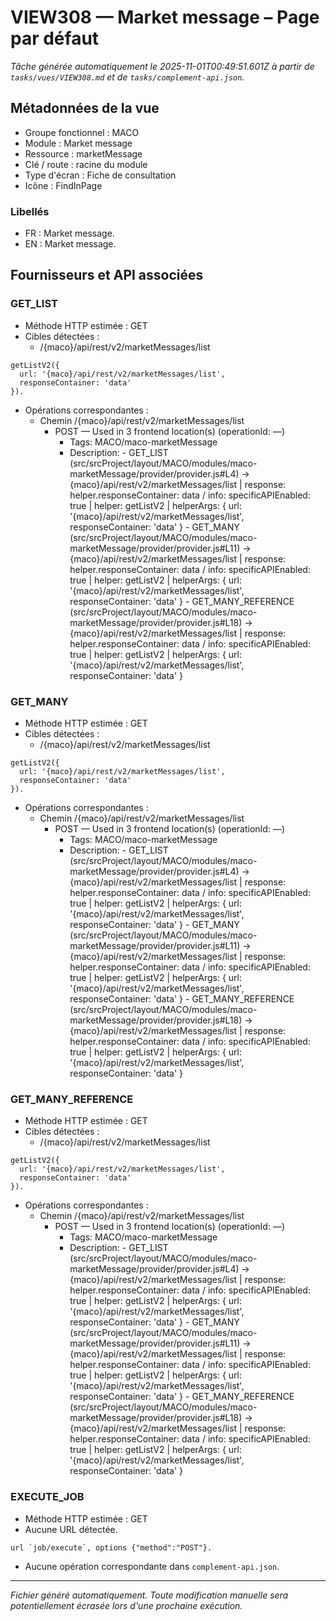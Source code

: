 # VIEW308 — Market message – Page par défaut

_Tâche générée automatiquement le 2025-11-01T00:49:51.601Z à partir de `tasks/vues/VIEW308.md` et de `tasks/complement-api.json`._

## Métadonnées de la vue

- Groupe fonctionnel : MACO
- Module : Market message
- Ressource : marketMessage
- Clé / route : racine du module
- Type d'écran : Fiche de consultation
- Icône : FindInPage

### Libellés
- FR : Market message.
- EN : Market message.

## Fournisseurs et API associées

### GET_LIST

- Méthode HTTP estimée : GET
- Cibles détectées :
  - /{maco}/api/rest/v2/marketMessages/list

```text
getListV2({
  url: '{maco}/api/rest/v2/marketMessages/list',
  responseContainer: 'data'
}).
```

- Opérations correspondantes :
  - Chemin /{maco}/api/rest/v2/marketMessages/list
    - POST — Used in 3 frontend location(s) (operationId: —)
      - Tags: MACO/maco-marketMessage
      - Description: - GET_LIST (src/srcProject/layout/MACO/modules/maco-marketMessage/provider/provider.js#L4) -> {maco}/api/rest/v2/marketMessages/list | response: helper.responseContainer: data / info: specificAPIEnabled: true | helper: getListV2 | helperArgs: { url: '{maco}/api/rest/v2/marketMessages/list', responseContainer: 'data' } - GET_MANY (src/srcProject/layout/MACO/modules/maco-marketMessage/provider/provider.js#L11) -> {maco}/api/rest/v2/marketMessages/list | response: helper.responseContainer: data / info: specificAPIEnabled: true | helper: getListV2 | helperArgs: { url: '{maco}/api/rest/v2/marketMessages/list', responseContainer: 'data' } - GET_MANY_REFERENCE (src/srcProject/layout/MACO/modules/maco-marketMessage/provider/provider.js#L18) -> {maco}/api/rest/v2/marketMessages/list | response: helper.responseContainer: data / info: specificAPIEnabled: true | helper: getListV2 | helperArgs: { url: '{maco}/api/rest/v2/marketMessages/list', responseContainer: 'data' }

### GET_MANY

- Méthode HTTP estimée : GET
- Cibles détectées :
  - /{maco}/api/rest/v2/marketMessages/list

```text
getListV2({
  url: '{maco}/api/rest/v2/marketMessages/list',
  responseContainer: 'data'
}).
```

- Opérations correspondantes :
  - Chemin /{maco}/api/rest/v2/marketMessages/list
    - POST — Used in 3 frontend location(s) (operationId: —)
      - Tags: MACO/maco-marketMessage
      - Description: - GET_LIST (src/srcProject/layout/MACO/modules/maco-marketMessage/provider/provider.js#L4) -> {maco}/api/rest/v2/marketMessages/list | response: helper.responseContainer: data / info: specificAPIEnabled: true | helper: getListV2 | helperArgs: { url: '{maco}/api/rest/v2/marketMessages/list', responseContainer: 'data' } - GET_MANY (src/srcProject/layout/MACO/modules/maco-marketMessage/provider/provider.js#L11) -> {maco}/api/rest/v2/marketMessages/list | response: helper.responseContainer: data / info: specificAPIEnabled: true | helper: getListV2 | helperArgs: { url: '{maco}/api/rest/v2/marketMessages/list', responseContainer: 'data' } - GET_MANY_REFERENCE (src/srcProject/layout/MACO/modules/maco-marketMessage/provider/provider.js#L18) -> {maco}/api/rest/v2/marketMessages/list | response: helper.responseContainer: data / info: specificAPIEnabled: true | helper: getListV2 | helperArgs: { url: '{maco}/api/rest/v2/marketMessages/list', responseContainer: 'data' }

### GET_MANY_REFERENCE

- Méthode HTTP estimée : GET
- Cibles détectées :
  - /{maco}/api/rest/v2/marketMessages/list

```text
getListV2({
  url: '{maco}/api/rest/v2/marketMessages/list',
  responseContainer: 'data'
}).
```

- Opérations correspondantes :
  - Chemin /{maco}/api/rest/v2/marketMessages/list
    - POST — Used in 3 frontend location(s) (operationId: —)
      - Tags: MACO/maco-marketMessage
      - Description: - GET_LIST (src/srcProject/layout/MACO/modules/maco-marketMessage/provider/provider.js#L4) -> {maco}/api/rest/v2/marketMessages/list | response: helper.responseContainer: data / info: specificAPIEnabled: true | helper: getListV2 | helperArgs: { url: '{maco}/api/rest/v2/marketMessages/list', responseContainer: 'data' } - GET_MANY (src/srcProject/layout/MACO/modules/maco-marketMessage/provider/provider.js#L11) -> {maco}/api/rest/v2/marketMessages/list | response: helper.responseContainer: data / info: specificAPIEnabled: true | helper: getListV2 | helperArgs: { url: '{maco}/api/rest/v2/marketMessages/list', responseContainer: 'data' } - GET_MANY_REFERENCE (src/srcProject/layout/MACO/modules/maco-marketMessage/provider/provider.js#L18) -> {maco}/api/rest/v2/marketMessages/list | response: helper.responseContainer: data / info: specificAPIEnabled: true | helper: getListV2 | helperArgs: { url: '{maco}/api/rest/v2/marketMessages/list', responseContainer: 'data' }

### EXECUTE_JOB

- Méthode HTTP estimée : GET
- Aucune URL détectée.

```text
url `job/execute`, options {"method":"POST"}.
```

- Aucune opération correspondante dans `complement-api.json`.

---

_Fichier généré automatiquement. Toute modification manuelle sera potentiellement écrasée lors d'une prochaine exécution._
